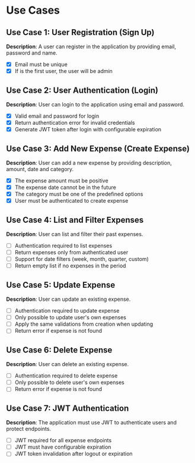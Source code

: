 # Use Cases

## Use Case 1: User Registration (Sign Up)

**Description**: A user can register in the application by providing email, password and name.

- [x] Email must be unique
- [x] If is the first user, the user will be admin

## Use Case 2: User Authentication (Login)

**Description**: User can login to the application using email and password.

- [x] Valid email and password for login
- [x] Return authentication error for invalid credentials
- [x] Generate JWT token after login with configurable expiration
  
## Use Case 3: Add New Expense (Create Expense)

**Description**: User can add a new expense by providing description, amount, date and category.

- [x] The expense amount must be positive
- [x] The expense date cannot be in the future
- [x] The category must be one of the predefined options 
- [x] User must be authenticated to create expense

## Use Case 4: List and Filter Expenses

**Description**: User can list and filter their past expenses.

- [ ] Authentication required to list expenses
- [ ] Return expenses only from authenticated user
- [ ] Support for date filters (week, month, quarter, custom)
- [ ] Return empty list if no expenses in the period

## Use Case 5: Update Expense

**Description**: User can update an existing expense.

- [ ] Authentication required to update expense
- [ ] Only possible to update user's own expenses
- [ ] Apply the same validations from creation when updating
- [ ] Return error if expense is not found
  
## Use Case 6: Delete Expense

**Description**: User can delete an existing expense.

- [ ] Authentication required to delete expense
- [ ] Only possible to delete user's own expenses
- [ ] Return error if expense is not found

## Use Case 7: JWT Authentication

**Description**: The application must use JWT to authenticate users and protect endpoints.

- [ ] JWT required for all expense endpoints
- [ ] JWT must have configurable expiration
- [ ] JWT token invalidation after logout or expiration